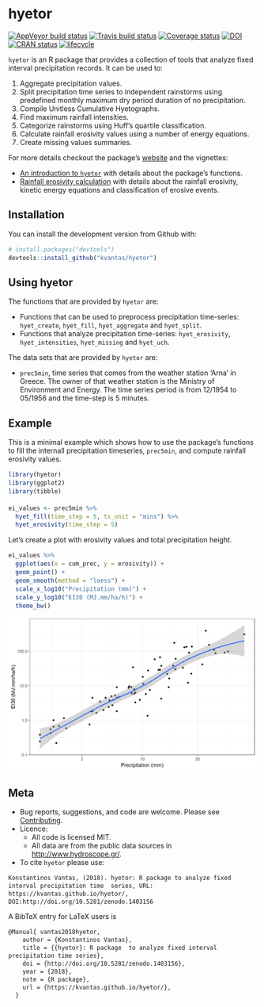 <!-- README.md is generated from README.Rmd. Please edit that file -->

# hyetor

[![AppVeyor build
status](https://ci.appveyor.com/api/projects/status/github/kvantas/hyetor?branch=master&svg=true)](https://ci.appveyor.com/project/kvantas/hyetor)
[![Travis build
status](https://travis-ci.org/kvantas/hyetor.svg?branch=master)](https://travis-ci.org/kvantas/hyetor)
[![Coverage
status](https://codecov.io/gh/kvantas/hyetor/branch/master/graph/badge.svg)](https://codecov.io/github/kvantas/hyetor?branch=master)
[![DOI](https://zenodo.org/badge/145962234.svg)](https://zenodo.org/badge/latestdoi/145962234)
[![CRAN
status](https://www.r-pkg.org/badges/version/hyetor)](https://cran.r-project.org/package=hyetor)
[![lifecycle](https://img.shields.io/badge/lifecycle-experimental-orange.svg)](https://www.tidyverse.org/lifecycle/#experimental)

`hyetor` is an R package that provides a collection of tools that
analyze fixed interval precipitation records. It can be used to:

1.  Aggregate precipitation values.
2.  Split precipitation time series to independent rainstorms using
    predefined monthly maximum dry period duration of no precipitation.
3.  Compile Unitless Cumulative Hyetographs.
4.  Find maximum rainfall intensities.
5.  Categorize rainstorms using Huff’s quartile classification.
6.  Calculate rainfall erosivity values using a number of energy
    equations.
7.  Create missing values summaries.

For more details checkout the package’s
[website](https://kvantas.github.io/hyetor/) and the vignettes:

  - [An introduction to
    `hyetor`](https://kvantas.github.io/hyetor/articles/intro_hyetor.html)
    with details about the package’s functions.
  - [Rainfall erosivity
    calculation](https://kvantas.github.io/hyetor/articles/erosivity.html)
    with details about the rainfall erosivity, kinetic energy equations
    and classification of erosive events.

## Installation

You can install the development version from Github with:

``` r
# install.packages("devtools")
devtools::install_github("kvantas/hyetor")
```

## Using hyetor

The functions that are provided by `hyetor` are:

  - Functions that can be used to preprocess precipitation time-series:
    `hyet_create`, `hyet_fill`, `hyet_aggregate` and `hyet_split`.
  - Functions that analyze precipitation time-series: `hyet_erosivity`,
    `hyet_intensities`, `hyet_missing` and `hyet_uch`.

The data sets that are provided by `hyetor` are:

  - `prec5min`, time series that comes from the weather station ‘Arna’
    in Greece. The owner of that weather station is the Ministry of
    Environment and Energy. The time series period is from 12/1954 to
    05/1956 and the time-step is 5 minutes.

## Example

This is a minimal example which shows how to use the package’s functions
to fill the internall precipitation timeseries, `prec5min`, and compute
rainfall erosivity values.

``` r
library(hyetor)
library(ggplot2)
library(tibble)

ei_values <- prec5min %>%
  hyet_fill(time_step = 5, ts_unit = "mins") %>%
  hyet_erosivity(time_step = 5)
```

Let’s create a plot with erosivity values and total precipitation
height.

``` r
ei_values %>%
  ggplot(aes(x = cum_prec, y = erosivity)) +
  geom_point() +
  geom_smooth(method = "loess") +
  scale_x_log10("Precipitation (mm)") +
  scale_y_log10("EI30 (MJ.mm/ha/h)") +
  theme_bw()
```

![](man/figures/README-prec_ei30-1.png)<!-- -->

## Meta

  - Bug reports, suggestions, and code are welcome. Please see
    [Contributing](/CONTRIBUTING.md).
  - Licence:
      - All code is licensed MIT.
      - All data are from the public data sources in
        <http://www.hydroscope.gr/>.
  - To cite `hyetor` please
    use:

<!-- end list -->

    Konstantinos Vantas, (2018). hyetor: R package to analyze fixed interval precipitation time  series, URL: https://kvantas.github.io/hyetor/,
    DOI:http://doi.org/10.5281/zenodo.1403156

A BibTeX entry for LaTeX users is

    @Manual{ vantas2018hyetor,
        author = {Konstantinos Vantas},
        title = {{hyetor}: R package  to analyze fixed interval precipitation time series},
        doi = {http://doi.org/10.5281/zenodo.1403156},
        year = {2018},
        note = {R package},
        url = {https://kvantas.github.io/hyetor/},
      }
